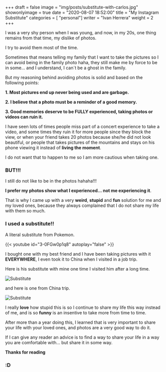 +++
draft = false
image = "img/posts/substitute-with-carlos.jpg"
showonlyimage = true
date = "2020-08-07 18:52:00"
title = "My Instagram Substitute"
categories = [ "personal"]
writer = "Ivan Herrera"
weight = 2
+++

I was a very shy person when I was young, and now, in my 20s, one thing remains from that time, my dislike of photos.
<!--more-->

I try to avoid them most of the time.

Sometimes that means telling my family that I want to take the pictures so I can avoid being in the family photo haha, they still make me by force to be in some... and I understand, I can´t be a ghost in the family.

But my reasoning behind avoiding photos is solid and based on the following points:

**1. Most pictures end up never being used and are garbage.**

**2. I believe that a photo must be a reminder of a good memory.**

**3. Good memories deserve to be FULLY experienced, taking photos or videos can ruin it.**

I have seen lots of times people miss part of a concert experience to take a video, and some times they ruin it for more people since they block the view, or when your friend takes 20 photos because she/he did not look beautiful, or people that takes pictures of the mountains and stays on his phone viewing it instead of **living the moment**.

I do not want that to happen to me so I am more cautious when taking one.

### **BUT!!!**

I still do not like to be in the photos hahaha!!!

**I prefer my photos show what I experienced... not me experiencing it**.

That is why I came up with a very **weird**, **stupid** and **fun** solution for me and my loved ones, because they always complained that I do not share my life with them so much.

### **I used a substitute!!**

A literal substitute from Pokemon.

{{< youtube id="3-0FGw0p1q8" autoplay="false" >}}

I bought one with my best friend and I have been taking pictures with it **EVERYWHERE**, I even took it to China when I visited in a job trip.

Here is his substitute with mine one time I visited him after a long time.

![Substitute](/img/posts/substitute-with-carlos.jpg "Substitute")

and here is one from China trip.

![Substitute](/img/posts/substitute-in-china.jpg "Substitute")

I really **love** how stupid this is so I continue to share my life this way instead of me, and is so **funny** is an insentive to take more from time to time.

After more than a year doing this, I learned that is very important to share your life with your loved ones, and photos are a very good way to do it.

If I can give any reader an advice is to find a way to share your life in a way you are comfortable with... but share it in some way.

**Thanks for reading**

### **:D**
